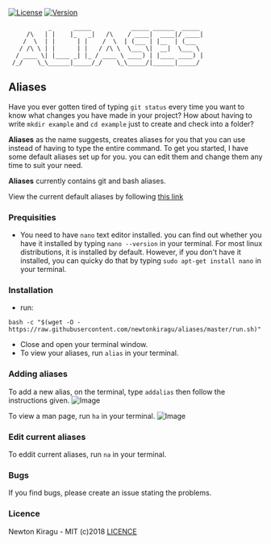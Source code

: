 [![License][license-image]][license-url]
[![Version][version-image]][version-url]
```
           _      _____           _____ ______  _____
     /\   | |    |_   _|   /\    / ____|  ____|/ ____|
    /  \  | |      | |    /  \  | (___ | |__  | (___  
   / /\ \ | |      | |   / /\ \  \___ \|  __|  \___ \
  / ____ \| |____ _| |_ / ____ \ ____) | |____ ____) |
 /_/    \_\______|_____/_/    \_\_____/|______|_____/
```

## Aliases
Have you ever gotten tired of typing `git status` every time you want to know what changes you have made in your project? How about having to write `mkdir example` and `cd example` just to create and check into a folder?

**Aliases** as the name suggests, creates aliases for you that you can use instead of having to type the entire command.
To get you started, I have some default aliases set up for you. you can edit them and change them any time to suit your need.

**Aliases** currently contains git and bash aliases.

View the current default aliases by following [this link](https://github.com/newtonkiragu/aliases/blob/master/ALIASES.md)

### Prequisities
- You need to have `nano` text editor installed. you can find out whether you have it installed by typing `nano --version` in your terminal. For most linux distributions, it is installed by default. However, if you don't have it installed, you can quicky do that by typing `sudo apt-get install nano` in your terminal.

### Installation
 - run:
```console
bash -c "$(wget -O - https://raw.githubusercontent.com/newtonkiragu/aliases/master/run.sh)"
```
- Close and open your terminal window.
- To view your aliases, run `alias` in your terminal.

### Adding aliases
To add a new alias, on the terminal, type `addalias` then follow the instructions given.
![Image](https://raw.githubusercontent.com/newtonkiragu/aliases/master/img/Screenshot%20at%202018-08-25%2020-18-57.png)

To view a man page, run `ha` in your terminal.
![Image](https://raw.githubusercontent.com/newtonkiragu/aliases/master/img/Screenshot%20at%202018-08-25%2020-19-28.png)

### Edit current aliases
To eddit current aliases, run `na` in your terminal.

### Bugs
If you find bugs, please create an issue stating the problems.

### Licence
Newton Kiragu - MIT (c)2018 [LICENCE](https://github.com/newtonkiragu/aliases/blob/master/LICENSE)

[license-image]:          https://img.shields.io/badge/Licence-MIT-green.svg?style=popout
[license-url]:            LICENSE

[version-image]:          https://img.shields.io/badge/version-1.6.2-brightgreen.svg
[version-url]:            https://github.com/newtonkiragu/aliases/tree/V1.0
